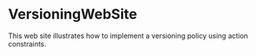 VersioningWebSite
===

This web site illustrates how to implement a versioning policy using action constraints.
